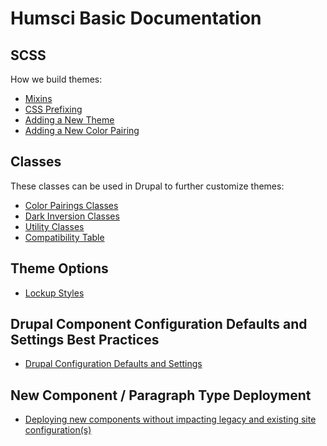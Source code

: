 # Humsci Basic Documentation

## SCSS

How we build themes:

* [Mixins](/docroot/themes/humsci/humsci_basic/docs/mixins.md)
* [CSS Prefixing](/docroot/themes/humsci/humsci_basic/docs/css-prefixing.md)
* [Adding a New Theme](/docroot/themes/humsci/humsci_basic/docs/new-theme.md)
* [Adding a New Color Pairing](/docroot/themes/humsci/humsci_basic/docs/new-color-pairing.md)

## Classes

These classes can be used in Drupal to further customize themes:

* [Color Pairings Classes](/docroot/themes/humsci/humsci_basic/docs/color-pairings.md)
* [Dark Inversion Classes](/docroot/themes/humsci/humsci_basic/docs/dark-inversion.md)
* [Utility Classes](/docroot/themes/humsci/humsci_basic/docs/utility-classes.md)
* [Compatibility Table](/docroot/themes/humsci/humsci_basic/docs/compatibility-table.md)

## Theme Options

* [Lockup Styles](/docroot/themes/humsci/humsci_basic/docs/lockup-styles.md)

## Drupal Component Configuration Defaults and Settings Best Practices

* [Drupal Configuration Defaults and Settings](/docroot/themes/humsci/humsci_basic/docs/drupal-configuration-defaults.md)

## New Component / Paragraph Type Deployment

* [Deploying new components without impacting legacy and existing site configuration(s)](/docroot/themes/humsci/humsci_basic/docs/config-override-deployment.md)
